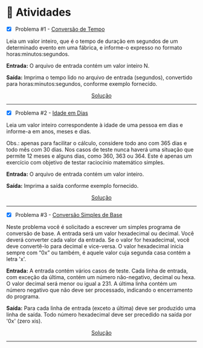 # 📝 Atividades
- [x] Problema #1 - [Conversão de Tempo](https://www.beecrowd.com.br/judge/pt/problems/view/1019)

Leia um valor inteiro, que é o tempo de duração em segundos de um determinado evento em uma fábrica, e informe-o expresso no formato horas:minutos:segundos.

**Entrada:** O arquivo de entrada contém um valor inteiro N.

**Saída:** Imprima o tempo lido no arquivo de entrada (segundos), convertido para horas:minutos:segundos, conforme exemplo fornecido.

<div align="center">

[Solução](./1019.py)

</div>

<hr>

- [x] Problema #2 - [Idade em Dias](https://www.beecrowd.com.br/judge/pt/problems/view/1020)

Leia um valor inteiro correspondente à idade de uma pessoa em dias e informe-a em anos, meses e dias.

Obs.: apenas para facilitar o cálculo, considere todo ano com 365 dias e todo mês com 30 dias. Nos casos de teste nunca haverá uma situação que permite 12 meses e alguns dias, como 360, 363 ou 364. Este é apenas um exercício com objetivo de testar raciocínio matemático simples.

**Entrada:** O arquivo de entrada contém um valor inteiro.

**Saída:** Imprima a saída conforme exemplo fornecido.

<div align="center">

[Solução](./1020.py)

</div>

<hr>

- [x] Problema #3 - [Conversão Simples de Base](https://www.beecrowd.com.br/judge/pt/problems/view/1199)

Neste problema você é solicitado a escrever um simples programa de conversão de base. A entrada será um valor hexadecimal ou decimal. Você deverá converter cada valor da entrada. Se o valor for hexadecimal, você deve convertê-lo para decimal e vice-versa. O valor hexadecimal inicia sempre com “0x” ou também, é aquele valor cuja segunda casa contém a letra 'x'.

**Entrada:** A entrada contém vários casos de teste. Cada linha de entrada, com exceção da última, contém um número não-negativo, decimal ou hexa. O valor decimal será menor ou igual a 231. A última linha contém um número negativo que não deve ser processado, indicando o encerramento do programa.

**Saída:** Para cada linha de entrada (exceto a última) deve ser produzido uma linha de saída. Todo número hexadecimal deve ser precedido na saída por '0x' (zero xis).

<div align="center">

[Solução](./1199.py)

</div>

<hr>